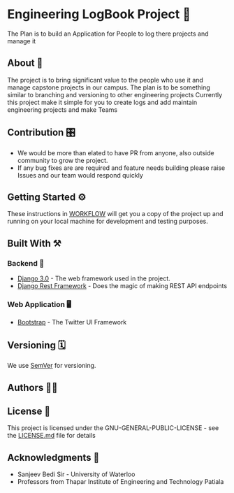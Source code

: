 # Engineering LogBook Project 🔖

The Plan is to build an Application for People to log there projects and manage it 

## About  💫

The project is to bring significant value to the people who use it and manage capstone projects in our campus.
The plan is to be something similar to branching and versioning to other engineering projects 
Currently this project make it simple for you to create logs and add maintain engineering projects and make Teams 

## Contribution 🎛

* We would be more than elated to have PR from anyone, also outside community to grow the project. 
* If any bug fixes are are required and feature needs building please raise Issues and our team would respond quickly

## Getting Started ⚙️

These instructions in [WORKFLOW](WORKFLOW.md) will get you a copy of the project up and running on your local machine for development and testing purposes. 

## Built With ⚒
### Backend 📡
* [Django 3.0](https://www.djangoproject.com) - The web framework used in the project.
* [Django Rest Framework](https://www.django-rest-framework.org) - Does the magic of making REST API endpoints 
### Web Application 🖥
* [Bootstrap](https://getboostrap.com) - The Twitter UI Framework


## Versioning 🗓

We use [SemVer](http://semver.org/) for versioning. 

## Authors ✍🏻

 <!-- NEED to be updated by author's themselves -->

## License 📜

This project is licensed under the GNU-GENERAL-PUBLIC-LICENSE - see the [LICENSE.md](LICENSE.md) file for details

## Acknowledgments 💯

* Sanjeev Bedi Sir - University of Waterloo 
* Professors from Thapar Institute of Engineering and Technology Patiala